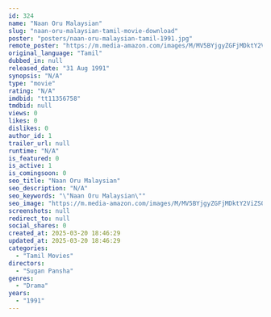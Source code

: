 ```yaml
---
id: 324
name: "Naan Oru Malaysian"
slug: "naan-oru-malaysian-tamil-movie-download"
poster: "posters/naan-oru-malaysian-tamil-1991.jpg"
remote_poster: "https://m.media-amazon.com/images/M/MV5BYjgyZGFjMDktY2ViZS00ZTU2LWI4YmMtODJkOGUxMTJiOTRiXkEyXkFqcGdeQXVyMzYxOTQ3MDg@._V1_SX300.jpg"
original_language: "Tamil"
dubbed_in: null
released_date: "31 Aug 1991"
synopsis: "N/A"
type: "movie"
rating: "N/A"
imdbid: "tt11356758"
tmdbid: null
views: 0
likes: 0
dislikes: 0
author_id: 1
trailer_url: null
runtime: "N/A"
is_featured: 0
is_active: 1
is_comingsoon: 0
seo_title: "Naan Oru Malaysian"
seo_description: "N/A"
seo_keywords: "\"Naan Oru Malaysian\""
seo_image: "https://m.media-amazon.com/images/M/MV5BYjgyZGFjMDktY2ViZS00ZTU2LWI4YmMtODJkOGUxMTJiOTRiXkEyXkFqcGdeQXVyMzYxOTQ3MDg@._V1_SX300.jpg"
screenshots: null
redirect_to: null
social_shares: 0
created_at: 2025-03-20 18:46:29
updated_at: 2025-03-20 18:46:29
categories:
  - "Tamil Movies"
directors:
  - "Sugan Pansha"
genres:
  - "Drama"
years:
  - "1991"
---
```

